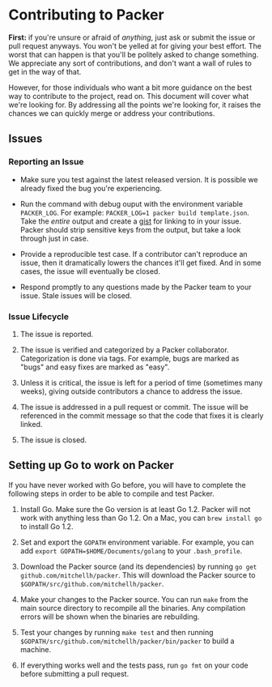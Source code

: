 # Contributing to Packer

**First:** if you're unsure or afraid of _anything_, just ask
or submit the issue or pull request anyways. You won't be yelled at for
giving your best effort. The worst that can happen is that you'll be
politely asked to change something. We appreciate any sort of contributions,
and don't want a wall of rules to get in the way of that.

However, for those individuals who want a bit more guidance on the
best way to contribute to the project, read on. This document will cover
what we're looking for. By addressing all the points we're looking for,
it raises the chances we can quickly merge or address your contributions.

## Issues

### Reporting an Issue

* Make sure you test against the latest released version. It is possible
  we already fixed the bug you're experiencing.

* Run the command with debug ouput with the environment variable
  `PACKER_LOG`. For example: `PACKER_LOG=1 packer build template.json`. Take
  the *entire* output and create a [gist](https://gist.github.com) for linking
  to in your issue. Packer should strip sensitive keys from the output,
  but take a look through just in case.

* Provide a reproducible test case. If a contributor can't reproduce an
  issue, then it dramatically lowers the chances it'll get fixed. And in
  some cases, the issue will eventually be closed.

* Respond promptly to any questions made by the Packer team to your issue.
  Stale issues will be closed.

### Issue Lifecycle

1. The issue is reported.

2. The issue is verified and categorized by a Packer collaborator.
   Categorization is done via tags. For example, bugs are marked as "bugs"
   and easy fixes are marked as "easy".

3. Unless it is critical, the issue is left for a period of time (sometimes
   many weeks), giving outside contributors a chance to address the issue.

4. The issue is addressed in a pull request or commit. The issue will be
   referenced in the commit message so that the code that fixes it is clearly
   linked.

5. The issue is closed.

## Setting up Go to work on Packer

If you have never worked with Go before, you will have to complete the
following steps in order to be able to compile and test Packer.

1. Install Go. Make sure the Go version is at least Go 1.2. Packer will not work with anything less than
   Go 1.2. On a Mac, you can `brew install go` to install Go 1.2.

2. Set and export the `GOPATH` environment variable. For example, you can
   add `export GOPATH=$HOME/Documents/golang` to your `.bash_profile`.

3. Download the Packer source (and its dependencies) by running
   `go get github.com/mitchellh/packer`. This will download the Packer
   source to `$GOPATH/src/github.com/mitchellh/packer`.

4. Make your changes to the Packer source. You can run `make` from the main
   source directory to recompile all the binaries. Any compilation errors
   will be shown when the binaries are rebuilding.

5. Test your changes by running `make test` and then running
   `$GOPATH/src/github.com/mitchellh/packer/bin/packer` to build a machine.

6. If everything works well and the tests pass, run `go fmt` on your code
   before submitting a pull request.
